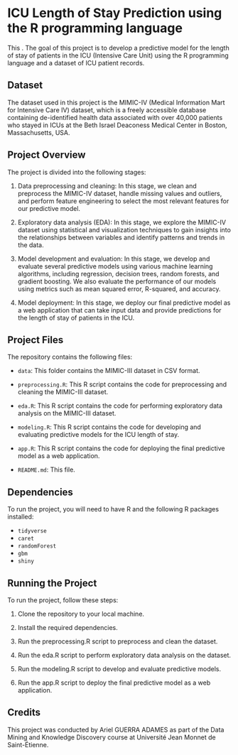 # ICU Length of Stay Prediction using the R programming language

This . The goal of this project is to develop a predictive model for the length of stay of patients in the ICU (Intensive Care Unit) using the R programming language and a dataset of ICU patient records.

## Dataset

The dataset used in this project is the MIMIC-IV (Medical Information Mart for Intensive Care IV) dataset, which is a freely accessible database containing de-identified health data associated with over 40,000 patients who stayed in ICUs at the Beth Israel Deaconess Medical Center in Boston, Massachusetts, USA.

## Project Overview

The project is divided into the following stages:

1. Data preprocessing and cleaning: In this stage, we clean and preprocess the MIMIC-IV dataset, handle missing values and outliers, and perform feature engineering to select the most relevant features for our predictive model.

2. Exploratory data analysis (EDA): In this stage, we explore the MIMIC-IV dataset using statistical and visualization techniques to gain insights into the relationships between variables and identify patterns and trends in the data.

3. Model development and evaluation: In this stage, we develop and evaluate several predictive models using various machine learning algorithms, including regression, decision trees, random forests, and gradient boosting. We also evaluate the performance of our models using metrics such as mean squared error, R-squared, and accuracy.

4. Model deployment: In this stage, we deploy our final predictive model as a web application that can take input data and provide predictions for the length of stay of patients in the ICU.

## Project Files

The repository contains the following files:

- `data`: This folder contains the MIMIC-III dataset in CSV format.

- `preprocessing.R`: This R script contains the code for preprocessing and cleaning the MIMIC-III dataset.

- `eda.R`: This R script contains the code for performing exploratory data analysis on the MIMIC-III dataset.

- `modeling.R`: This R script contains the code for developing and evaluating predictive models for the ICU length of stay.

- `app.R`: This R script contains the code for deploying the final predictive model as a web application.

- `README.md`: This file.

## Dependencies

To run the project, you will need to have R and the following R packages installed:

- `tidyverse`
- `caret`
- `randomForest`
- `gbm`
- `shiny`

## Running the Project

To run the project, follow these steps:

1. Clone the repository to your local machine.

2. Install the required dependencies.

3. Run the preprocessing.R script to preprocess and clean the dataset.

4. Run the eda.R script to perform exploratory data analysis on the dataset.

5. Run the modeling.R script to develop and evaluate predictive models.

6. Run the app.R script to deploy the final predictive model as a web application.

## Credits

This project was conducted by Ariel GUERRA ADAMES as part of the Data Mining and Knowledge Discovery course at Université Jean Monnet de Saint-Étienne.
